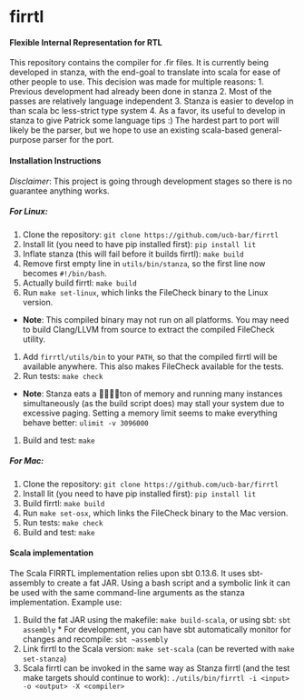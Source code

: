 # firrtl
#### Flexible Internal Representation for RTL

 This repository contains the compiler for .fir files.
 It is currently being developed in stanza, with the end-goal to translate into scala for ease of other people to use.
 This decision was made for multiple reasons:
       1.   Previous development had already been done in stanza
       2.   Most of the passes are relatively language independent
       3.   Stanza is easier to develop in than scala bc less-strict type system
       4.   As a favor, its useful to develop in stanza to give Patrick some language tips :)
 The hardest part to port will likely be the parser, but we hope to use an existing scala-based general-purpose parser for the port.

#### Installation Instructions
*Disclaimer*: This project is going through development stages so there is no guarantee anything works.

##### For Linux:
 1. Clone the repository:
 `git clone https://github.com/ucb-bar/firrtl`
 1. Install lit (you need to have pip installed first):
 `pip install lit`
 1. Inflate stanza (this will fail before it builds firrtl):
 `make build`
 1. Remove first empty line in `utils/bin/stanza`, so the first line now becomes `#!/bin/bash`.
 1. Actually build firrtl:
 `make build`
 1. Run `make set-linux`, which links the FileCheck binary to the Linux version.
   * **Note**: This compiled binary may not run on all platforms. You may need to build
     Clang/LLVM from source to extract the compiled FileCheck utility.
 1. Add `firrtl/utils/bin` to your `PATH`, so that the compiled firrtl will be
 available anywhere. This also makes FileCheck available for the tests.
 1. Run tests:
 `make check`
   * **Note**: Stanza eats a 🐣🐣🐣🐣ton of memory and running many instances
     simultaneously (as the build script does) may stall your system due to
     excessive paging. Setting a memory limit seems to make everything behave
     better: `ulimit -v 3096000`
 1. Build and test:
 `make`

##### For Mac:
 1. Clone the repository:
 `git clone https://github.com/ucb-bar/firrtl`
 1. Install lit (you need to have pip installed first):
 `pip install lit`
 1. Build firrtl:
 `make build`
 1. Run `make set-osx`, which links the FileCheck binary to the Mac version.
 1. Run tests:
 `make check`
 1. Build and test:
 `make`

#### Scala implementation
The Scala FIRRTL implementation relies upon sbt 0.13.6. It uses sbt-assembly to create a fat JAR.
Using a bash script and a symbolic link it can be used with the same command-line arguments as the stanza implementation.
Example use:
  1. Build the fat JAR using the makefile: `make build-scala`, or using sbt: `sbt assembly`
    * For development, you can have sbt automatically monitor for changes and recompile: `sbt ~assembly`
  1. Link firrtl to the Scala version: `make set-scala` (can be reverted with `make set-stanza`)
  1. Scala firrtl can be invoked in the same way as Stanza firrtl (and the test
  make targets should continue to work):
  `./utils/bin/firrtl -i <input> -o <output> -X <compiler>`
